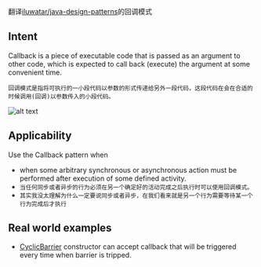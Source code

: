 翻译[iluwatar/java-design-patterns](https://github.com/iluwatar/java-design-patterns/tree/master/callback)的回调模式

## Intent
Callback is a piece of executable code that is passed as an
argument to other code, which is expected to call back (execute) the argument
at some convenient time.

`回调模式是指将可执行的一小段代码以参数的形式传递给另外一段代码，这段代码在会在合适的时候调用(回调)以参数传入的小段代码。`

![alt text](https://github.com/iluwatar/java-design-patterns/raw/master/callback/etc/callback.png "Callback")

## Applicability
Use the Callback pattern when

* when some arbitrary synchronous or asynchronous action must be performed after execution of some defined activity.
* `当任何同步或者异步的行为必须在另一个确定好的活动完成之后执行时可以使用回调模式。`
* `其实我没太理解为什么一定要说同步或者异步，在我们看来就是另一个行为需要等待某一个行为完成后才执行`

## Real world examples

* [CyclicBarrier](http://docs.oracle.com/javase/7/docs/api/java/util/concurrent/CyclicBarrier.html#CyclicBarrier%28int,%20java.lang.Runnable%29) constructor can accept callback that will be triggered every time when barrier is tripped.

